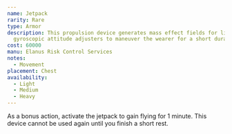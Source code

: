 ```yaml
---
name: Jetpack
rarity: Rare
type: Armor
description: This propulsion device generates mass effect fields for lift and
  gyroscopic attitude adjusters to maneuver the wearer for a short duration.
cost: 60000
manu: Elanus Risk Control Services
notes:
  - Movement
placement: Chest
availability:
  - Light
  - Medium
  - Heavy
---
```

As a bonus action, activate the jetpack to gain flying <me-distance length="15" /> for 1 minute. This device 
cannot be used again until you finish a short rest.
